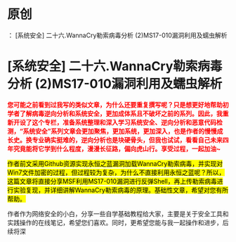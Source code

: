 # 原创
：  [系统安全] 二十六.WannaCry勒索病毒分析 (2)MS17-010漏洞利用及蠕虫解析

# [系统安全] 二十六.WannaCry勒索病毒分析 (2)MS17-010漏洞利用及蠕虫解析

<font color="red">**您可能之前看到过我写的类似文章，为什么还要重复撰写呢？只是想更好地帮助初学者了解病毒逆向分析和系统安全，更加成体系且不破坏之前的系列。因此，我重新开设了这个专栏，准备系统整理和深入学习系统安全、逆向分析和恶意代码检测，“系统安全”系列文章会更加聚焦，更加系统，更加深入，也是作者的慢慢成长史。换专业确实挺难的，逆向分析也是块硬骨头，但我也试试，看看自己未来四年究竟能将它学到什么程度，漫漫长征路，偏向虎山行。享受过程，一起加油~**</font>

<mark>作者前文采用Github资源实现永恒之蓝漏洞加载WannaCry勒索病毒，并实现对Win7文件加密的过程，但过程较为复杂，为什么不直接利用永恒之蓝呢？所以，这篇文章将直接分享MSF利用MS17-010漏洞进行反弹Shell，再上传勒索病毒进行实验复现，并详细讲解WannaCry勒索病毒的原理。基础性文章，希望对您有所帮助。</mark>

作者作为网络安全的小白，分享一些自学基础教程给大家，主要是关于安全工具和实践操作的在线笔记，希望您们喜欢。同时，更希望您能与我一起操作和进步，后续将深

